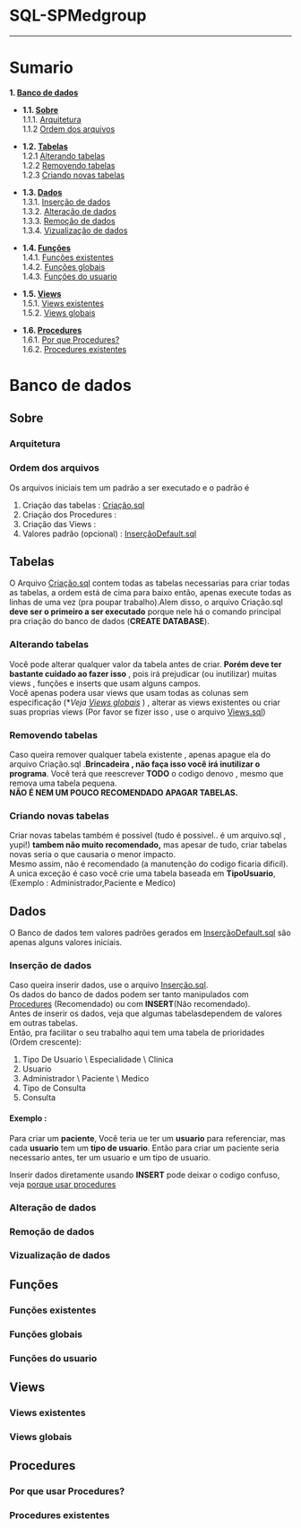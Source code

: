 # SQL-SPMedgroup
------------


# Sumario  
**1. [Banco de dados](#Banco-de-dados)**  
 * **1.1. [Sobre](#Sobre)**  
  1.1.1. [Arquitetura](#Arquitetura)  
  1.1.2 [Ordem dos arquivos](#Ordem-dos-arquivos)  
 
* **1.2. [Tabelas](#Tabelas)**  
  1.2.1 [Alterando tabelas](#Alterando-tabelas)  
  1.2.2 [Removendo tabelas](#Removendo-tabelas)  
  1.2.3 [Criando novas tabelas](#Criando-novas-tabelas)  
  
* **1.3. [Dados](#Dados)**  
 1.3.1. [Inserção de dados](#Inserção-de-dados)  
 1.3.2. [Alteração de dados](#Alteração-de-dados)  
 1.3.3. [Remoção de dados](#Remoção-de-dados)  
 1.3.4. [Vizualização de dados](#Vizualização-de-dados)  
  
* **1.4. [Funções](#Funções)**  
  1.4.1. [Funções existentes](#Funções-existentes)  
  1.4.2. [Funções globais](#Funções-globais)  
  1.4.3. [Funções do usuario](#Funções-do-usuario)  
  
* **1.5. [Views](#Views)**  
  1.5.1. [Views existentes](#Views-existentes)  
  1.5.2. [Views globais](#Views-globais)  
  
* **1.6. [Procedures](#Procedures)**   
  1.6.1. [Por que Procedures?](#Por-que-usar-Procedures?)  
  1.6.2. [Procedures existentes](#Procedures-existentes)
  
# Banco de dados  

## Sobre  

### Arquitetura  

### Ordem dos arquivos  
Os arquivos iniciais tem um padrão a ser executado e o padrão é
1. Criação das tabelas : [Criação.sql](https://github.com/Chingling152/SQL-SPMedgroup/blob/master/Cria%C3%A7%C3%A3o.sql "Criação.sql")
2. Criação dos Procedures :
3. Criação das Views : 
4. Valores padrão (opcional) : [InserçãoDefault.sql](https://github.com/Chingling152/SQL-SPMedgroup/blob/master/Inser%C3%A7%C3%A3oDefault.sql "InserçãoDefault.sql")

## Tabelas  
O Arquivo [Criação.sql](https://github.com/Chingling152/SQL-SPMedgroup/blob/master/Cria%C3%A7%C3%A3o.sql "Criação.sql") contem todas as tabelas necessarias para criar todas as tabelas, a ordem está de cima para baixo então, apenas execute todas as linhas de uma vez (pra poupar trabalho).Alem disso, o arquivo Criação.sql **deve ser o primeiro a ser executado** porque nele há o comando principal pra criação do banco de dados (**CREATE DATABASE**).  

### Alterando tabelas  
Você pode alterar qualquer valor da tabela antes de criar. **Porém deve ter bastante cuidado ao fazer isso** , pois irá prejudicar (ou inutilizar) muitas views , funções e inserts que usam alguns campos.  
Você apenas podera usar views que usam todas as colunas sem especificação (\**Veja [Views globais](#Views-globais)* ) , alterar as views existentes ou criar suas proprias views (Por favor se fizer isso , use o arquivo [Views.sql](#))  

### Removendo tabelas  
Caso queira remover qualquer tabela existente , apenas apague ela do arquivo Criação.sql .**Brincadeira , não faça isso você irá inutilizar o programa**. Você terá que reescrever **TODO** o codigo denovo , mesmo que remova uma tabela pequena.  
**NÃO É NEM UM POUCO RECOMENDADO APAGAR TABELAS.**  
### Criando novas tabelas  
Criar novas tabelas também é possivel (tudo é possivel.. é um arquivo.sql , yupi!) **tambem não muito recomendado,** mas apesar de tudo, criar tabelas novas seria o que causaria o menor impacto.  
Mesmo assim, não é recomendado (a manutenção do codigo ficaria dificil).  
A unica exceção é caso você crie uma tabela baseada em **TipoUsuario**, (Exemplo : Administrador,Paciente e Medico)

## Dados  
O Banco de dados tem valores padrões gerados em [InserçãoDefault.sql](https://github.com/Chingling152/SQL-SPMedgroup/blob/master/Inser%C3%A7%C3%A3oDefault.sql "InserçãoDefault.sql") são apenas alguns valores iniciais.  

### Inserção de dados
Caso queira inserir dados, use o arquivo [Inserção.sql](#).  
Os dados do banco de dados podem ser tanto manipulados com [Procedures](#Procedures) (Recomendado) ou com **INSERT**(Não recomendado).  
Antes de inserir os dados, veja que algumas tabelasdependem de valores em outras tabelas.  
Então, pra facilitar o seu trabalho aqui tem uma tabela de prioridades (Ordem crescente):   

1. Tipo De Usuario \ Especialidade \ Clinica  
2. Usuario  
3. Administrador \ Paciente \ Medico  
4. Tipo de Consulta  
5. Consulta  

#### Exemplo : 
Para criar um **paciente**, Você teria ue ter um **usuario** para referenciar, mas cada **usuario** tem um **tipo de usuario**. Então para criar um paciente seria necessario antes, ter um usuario e um tipo de usuario.  
  
Inserir dados diretamente usando **INSERT** pode deixar o codigo confuso, veja [porque usar procedures](#Por-que-usar-Procedures?)

### Alteração de dados  

### Remoção de dados  

### Vizualização de dados  

## Funções

### Funções existentes
### Funções globais
### Funções do usuario

## Views  

### Views existentes   
### Views globais   

## Procedures  

### Por que usar Procedures?

### Procedures existentes  

